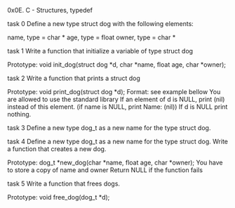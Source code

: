 0x0E. C - Structures, typedef

task 0
Define a new type struct dog with the following elements:

name, type = char *
age, type = float
owner, type = char *

task 1
Write a function that initialize a variable of type struct dog

Prototype: void init_dog(struct dog *d, char *name, float age, char *owner);

task 2
Write a function that prints a struct dog

Prototype: void print_dog(struct dog *d);
Format: see example bellow
You are allowed to use the standard library
If an element of d is NULL, print (nil) instead of this element. (if name is NULL, print Name: (nil))
If d is NULL print nothing.

task 3
Define a new type dog_t as a new name for the type struct dog.

task 4
Define a new type dog_t as a new name for the type struct dog.
Write a function that creates a new dog.

Prototype: dog_t *new_dog(char *name, float age, char *owner);
You have to store a copy of name and owner
Return NULL if the function fails

task 5
Write a function that frees dogs.

Prototype: void free_dog(dog_t *d);

